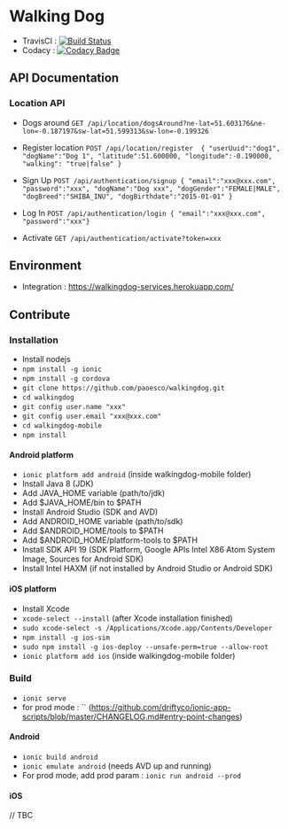 Walking Dog
====
- TravisCI : [![Build Status](https://travis-ci.org/paoesco/walkingdog.svg?branch=master)](https://travis-ci.org/paoesco/walkingdog)
- Codacy : [![Codacy Badge](https://api.codacy.com/project/badge/Grade/b8cbd8954b874c5eb33aa1cd0b7f32c5)](https://www.codacy.com/app/pao-esco/walkingdog?utm_source=github.com&amp;utm_medium=referral&amp;utm_content=paoesco/walkingdog&amp;utm_campaign=Badge_Grade)

## API Documentation

### Location API

- Dogs around
`GET /api/location/dogsAround?ne-lat=51.603176&ne-lon=-0.187197&sw-lat=51.599313&sw-lon=-0.199326`

- Register location
`POST /api/location/register  { "userUuid":"dog1", "dogName":"Dog 1", "latitude":51.600000, "longitude":-0.190000, "walking": "true|false" }`

- Sign Up
`POST /api/authentication/signup { "email":"xxx@xxx.com", "password":"xxx", "dogName":"Dog xxx", "dogGender":"FEMALE|MALE", "dogBreed":"SHIBA_INU", "dogBirthdate":"2015-01-01" }`

- Log In
`POST /api/authentication/login { "email":"xxx@xxx.com", "password":"xxx"}`

- Activate
`GET /api/authentication/activate?token=xxx`


## Environment

- Integration : https://walkingdog-services.herokuapp.com/

## Contribute

### Installation

- Install nodejs
- `npm install -g ionic`
- `npm install -g cordova`
- `git clone https://github.com/paoesco/walkingdog.git`
- `cd walkingdog`
- `git config user.name "xxx"`
- `git config user.email "xxx@xxx.com"`
- `cd walkingdog-mobile`
- `npm install`


#### Android platform


- `ionic platform add android` (inside walkingdog-mobile folder)
- Install Java 8 (JDK)
- Add JAVA_HOME variable (path/to/jdk)
- Add $JAVA_HOME/bin to $PATH
- Install Android Studio (SDK and AVD)
- Add ANDROID_HOME variable (path/to/sdk)
- Add $ANDROID_HOME/tools to $PATH
- Add $ANDROID_HOME/platform-tools to $PATH
- Install SDK API 19 (SDK Platform, Google APIs Intel X86 Atom System Image, Sources for Android SDK)
- Install Intel HAXM (if not installed by Android Studio or Android SDK)

#### iOS platform

- Install Xcode
- `xcode-select --install` (after Xcode installation finished)
- `sudo xcode-select -s /Applications/Xcode.app/Contents/Developer`
- `npm install -g ios-sim`
- `sudo npm install -g ios-deploy --unsafe-perm=true --allow-root`
- `ionic platform add ios` (inside walkingdog-mobile folder)


### Build

- `ionic serve`
- for prod mode : `` (https://github.com/driftyco/ionic-app-scripts/blob/master/CHANGELOG.md#entry-point-changes)

#### Android

- `ionic build android`
- `ionic emulate android` (needs AVD up and running)
- For prod mode, add prod param : `ionic run android --prod`

#### iOS

// TBC
